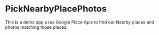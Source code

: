 # PickNearbyPlacePhotos
This is a demo app uses Google Place Apis to find out Nearby places and photos matching those places.
